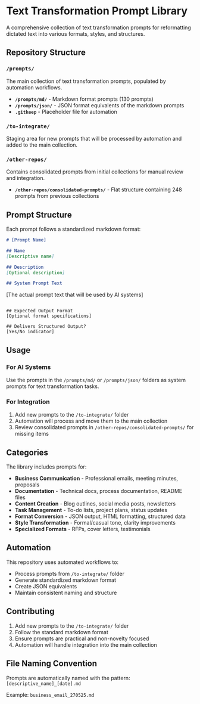 # Text Transformation Prompt Library

A comprehensive collection of text transformation prompts for reformatting dictated text into various formats, styles, and structures.

## Repository Structure

### `/prompts/`
The main collection of text transformation prompts, populated by automation workflows.

- **`/prompts/md/`** - Markdown format prompts (130 prompts)
- **`/prompts/json/`** - JSON format equivalents of the markdown prompts
- **`.gitkeep`** - Placeholder file for automation

### `/to-integrate/`
Staging area for new prompts that will be processed by automation and added to the main collection.

### `/other-repos/`
Contains consolidated prompts from initial collections for manual review and integration.

- **`/other-repos/consolidated-prompts/`** - Flat structure containing 248 prompts from previous collections

## Prompt Structure

Each prompt follows a standardized markdown format:

```markdown
# [Prompt Name]

## Name
[Descriptive name]

## Description
[Optional description]

## System Prompt Text
```
[The actual prompt text that will be used by AI systems]
```

## Expected Output Format
[Optional format specifications]

## Delivers Structured Output?
[Yes/No indicator]
```

## Usage

### For AI Systems
Use the prompts in the `/prompts/md/` or `/prompts/json/` folders as system prompts for text transformation tasks.

### For Integration
1. Add new prompts to the `/to-integrate/` folder
2. Automation will process and move them to the main collection
3. Review consolidated prompts in `/other-repos/consolidated-prompts/` for missing items

## Categories

The library includes prompts for:

- **Business Communication** - Professional emails, meeting minutes, proposals
- **Documentation** - Technical docs, process documentation, README files
- **Content Creation** - Blog outlines, social media posts, newsletters
- **Task Management** - To-do lists, project plans, status updates
- **Format Conversion** - JSON output, HTML formatting, structured data
- **Style Transformation** - Formal/casual tone, clarity improvements
- **Specialized Formats** - RFPs, cover letters, testimonials

## Automation

This repository uses automated workflows to:
- Process prompts from `/to-integrate/` folder
- Generate standardized markdown format
- Create JSON equivalents
- Maintain consistent naming and structure

## Contributing

1. Add new prompts to the `/to-integrate/` folder
2. Follow the standard markdown format
3. Ensure prompts are practical and non-novelty focused
4. Automation will handle integration into the main collection

## File Naming Convention

Prompts are automatically named with the pattern:
`[descriptive_name]_[date].md`

Example: `business_email_270525.md`
